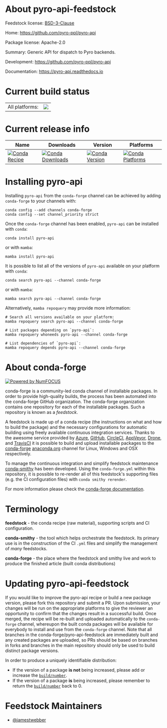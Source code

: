 About pyro-api-feedstock
========================

Feedstock license: [BSD-3-Clause](https://github.com/conda-forge/pyro-api-feedstock/blob/main/LICENSE.txt)

Home: https://github.com/pyro-ppl/pyro-api

Package license: Apache-2.0

Summary: Generic API for dispatch to Pyro backends.

Development: https://github.com/pyro-ppl/pyro-api

Documentation: https://pyro-api.readthedocs.io

Current build status
====================


<table><tr><td>All platforms:</td>
    <td>
      <a href="https://dev.azure.com/conda-forge/feedstock-builds/_build/latest?definitionId=12138&branchName=main">
        <img src="https://dev.azure.com/conda-forge/feedstock-builds/_apis/build/status/pyro-api-feedstock?branchName=main">
      </a>
    </td>
  </tr>
</table>

Current release info
====================

| Name | Downloads | Version | Platforms |
| --- | --- | --- | --- |
| [![Conda Recipe](https://img.shields.io/badge/recipe-pyro--api-green.svg)](https://anaconda.org/conda-forge/pyro-api) | [![Conda Downloads](https://img.shields.io/conda/dn/conda-forge/pyro-api.svg)](https://anaconda.org/conda-forge/pyro-api) | [![Conda Version](https://img.shields.io/conda/vn/conda-forge/pyro-api.svg)](https://anaconda.org/conda-forge/pyro-api) | [![Conda Platforms](https://img.shields.io/conda/pn/conda-forge/pyro-api.svg)](https://anaconda.org/conda-forge/pyro-api) |

Installing pyro-api
===================

Installing `pyro-api` from the `conda-forge` channel can be achieved by adding `conda-forge` to your channels with:

```
conda config --add channels conda-forge
conda config --set channel_priority strict
```

Once the `conda-forge` channel has been enabled, `pyro-api` can be installed with `conda`:

```
conda install pyro-api
```

or with `mamba`:

```
mamba install pyro-api
```

It is possible to list all of the versions of `pyro-api` available on your platform with `conda`:

```
conda search pyro-api --channel conda-forge
```

or with `mamba`:

```
mamba search pyro-api --channel conda-forge
```

Alternatively, `mamba repoquery` may provide more information:

```
# Search all versions available on your platform:
mamba repoquery search pyro-api --channel conda-forge

# List packages depending on `pyro-api`:
mamba repoquery whoneeds pyro-api --channel conda-forge

# List dependencies of `pyro-api`:
mamba repoquery depends pyro-api --channel conda-forge
```


About conda-forge
=================

[![Powered by
NumFOCUS](https://img.shields.io/badge/powered%20by-NumFOCUS-orange.svg?style=flat&colorA=E1523D&colorB=007D8A)](https://numfocus.org)

conda-forge is a community-led conda channel of installable packages.
In order to provide high-quality builds, the process has been automated into the
conda-forge GitHub organization. The conda-forge organization contains one repository
for each of the installable packages. Such a repository is known as a *feedstock*.

A feedstock is made up of a conda recipe (the instructions on what and how to build
the package) and the necessary configurations for automatic building using freely
available continuous integration services. Thanks to the awesome service provided by
[Azure](https://azure.microsoft.com/en-us/services/devops/), [GitHub](https://github.com/),
[CircleCI](https://circleci.com/), [AppVeyor](https://www.appveyor.com/),
[Drone](https://cloud.drone.io/welcome), and [TravisCI](https://travis-ci.com/)
it is possible to build and upload installable packages to the
[conda-forge](https://anaconda.org/conda-forge) [anaconda.org](https://anaconda.org/)
channel for Linux, Windows and OSX respectively.

To manage the continuous integration and simplify feedstock maintenance
[conda-smithy](https://github.com/conda-forge/conda-smithy) has been developed.
Using the ``conda-forge.yml`` within this repository, it is possible to re-render all of
this feedstock's supporting files (e.g. the CI configuration files) with ``conda smithy rerender``.

For more information please check the [conda-forge documentation](https://conda-forge.org/docs/).

Terminology
===========

**feedstock** - the conda recipe (raw material), supporting scripts and CI configuration.

**conda-smithy** - the tool which helps orchestrate the feedstock.
                   Its primary use is in the construction of the CI ``.yml`` files
                   and simplify the management of *many* feedstocks.

**conda-forge** - the place where the feedstock and smithy live and work to
                  produce the finished article (built conda distributions)


Updating pyro-api-feedstock
===========================

If you would like to improve the pyro-api recipe or build a new
package version, please fork this repository and submit a PR. Upon submission,
your changes will be run on the appropriate platforms to give the reviewer an
opportunity to confirm that the changes result in a successful build. Once
merged, the recipe will be re-built and uploaded automatically to the
`conda-forge` channel, whereupon the built conda packages will be available for
everybody to install and use from the `conda-forge` channel.
Note that all branches in the conda-forge/pyro-api-feedstock are
immediately built and any created packages are uploaded, so PRs should be based
on branches in forks and branches in the main repository should only be used to
build distinct package versions.

In order to produce a uniquely identifiable distribution:
 * If the version of a package **is not** being increased, please add or increase
   the [``build/number``](https://docs.conda.io/projects/conda-build/en/latest/resources/define-metadata.html#build-number-and-string).
 * If the version of a package **is** being increased, please remember to return
   the [``build/number``](https://docs.conda.io/projects/conda-build/en/latest/resources/define-metadata.html#build-number-and-string)
   back to 0.

Feedstock Maintainers
=====================

* [@jamestwebber](https://github.com/jamestwebber/)

